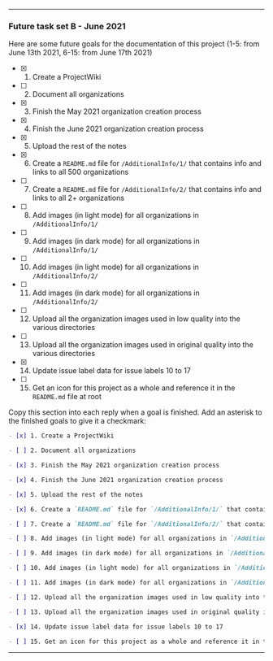 ***

### Future task set B - June 2021

Here are some future goals for the documentation of this project (1-5: from June 13th 2021, 6-15: from June 17th 2021)

- [x] 1. Create a ProjectWiki

- [ ] 2. Document all organizations

- [x] 3. Finish the May 2021 organization creation process

- [x] 4. Finish the June 2021 organization creation process

- [x] 5. Upload the rest of the notes

- [x] 6. Create a `README.md` file for `/AdditionalInfo/1/` that contains info and links to all 500 organizations

- [ ] 7. Create a `README.md` file for `/AdditionalInfo/2/` that contains info and links to all 2+ organizations

- [ ] 8. Add images (in light mode) for all organizations in `/AdditionalInfo/1/`

- [ ] 9. Add images (in dark mode) for all organizations in `/AdditionalInfo/1/`

- [ ] 10. Add images (in light mode) for all organizations in `/AdditionalInfo/2/`

- [ ] 11. Add images (in dark mode) for all organizations in `/AdditionalInfo/2/`

- [ ] 12. Upload all the organization images used in low quality into the various directories

- [ ] 13. Upload all the organization images used in original quality into the various directories

- [x] 14. Update issue label data for issue labels 10 to 17

- [ ] 15. Get an icon for this project as a whole and reference it in the `README.md` file at root

Copy this section into each reply when a goal is finished. Add an asterisk to the finished goals to give it a checkmark:

```markdown
- [x] 1. Create a ProjectWiki

- [ ] 2. Document all organizations

- [x] 3. Finish the May 2021 organization creation process

- [x] 4. Finish the June 2021 organization creation process

- [x] 5. Upload the rest of the notes

- [x] 6. Create a `README.md` file for `/AdditionalInfo/1/` that contains info and links to all 500 organizations

- [ ] 7. Create a `README.md` file for `/AdditionalInfo/2/` that contains info and links to all 2+ organizations

- [ ] 8. Add images (in light mode) for all organizations in `/AdditionalInfo/1/`

- [ ] 9. Add images (in dark mode) for all organizations in `/AdditionalInfo/1/`

- [ ] 10. Add images (in light mode) for all organizations in `/AdditionalInfo/2/`

- [ ] 11. Add images (in dark mode) for all organizations in `/AdditionalInfo/2/`

- [ ] 12. Upload all the organization images used in low quality into the various directories

- [ ] 13. Upload all the organization images used in original quality into the various directories

- [x] 14. Update issue label data for issue labels 10 to 17

- [ ] 15. Get an icon for this project as a whole and reference it in the `README.md` file at root
```

***

